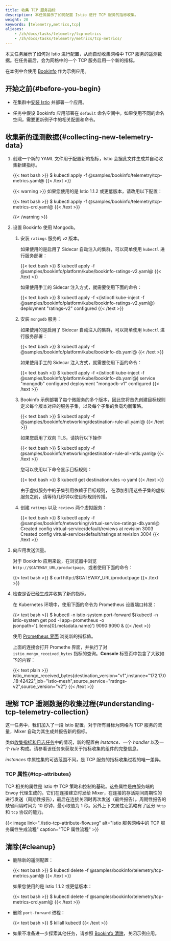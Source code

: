```yaml
---
title: 收集 TCP 服务指标
description: 本任务展示了如何配置 Istio 进行 TCP 服务的指标收集。
weight: 20
keywords: [telemetry,metrics,tcp]
aliases:
    - /zh/docs/tasks/telemetry/tcp-metrics
    - /zh/docs/tasks/telemetry/metrics/tcp-metrics/
---
```


本文任务展示了如何对 Istio 进行配置，从而自动收集网格中 TCP 服务的遥测数据。在任务最后，会为网格中的一个 TCP 服务启用一个新的指标。


在本例中会使用 [Bookinfo](/zh/docs/examples/bookinfo/) 作为示例应用。


## 开始之前{#before-you-begin}

* 在集群中[安装 Istio](/zh/docs/setup/) 并部署一个应用。

* 任务中假设 Bookinfo 应用部署在 `default` 命名空间中。如果使用不同的命名空间，需要更新例子中的相关配置和命令。

## 收集新的遥测数据{#collecting-new-telemetry-data}

1. 创建一个新的 YAML 文件用于配置新的指标，Istio 会据此文件生成并自动收集新建指标。

    {{< text bash >}}
    $ kubectl apply -f @samples/bookinfo/telemetry/tcp-metrics.yaml@
    {{< /text >}}

    {{< warning >}}
    如果您使用的是 Istio 1.1.2 或更低版本，请改用以下配置：

    {{< text bash >}}
    $ kubectl apply -f @samples/bookinfo/telemetry/tcp-metrics-crd.yaml@
    {{< /text >}}

    {{< /warning >}}

2.  设置 Bookinfo 使用 Mongodb。

    1.  安装 `ratings` 服务的 `v2` 版本。

        如果使用的是启用了 Sidecar 自动注入的集群，可以简单使用 `kubectl` 进行服务部署：

        {{< text bash >}}
        $ kubectl apply -f @samples/bookinfo/platform/kube/bookinfo-ratings-v2.yaml@
        {{< /text >}}

        如果使用手工的 Sidecar 注入方式，就需要使用下面的命令：

        {{< text bash >}}
        $ kubectl apply -f <(istioctl kube-inject -f @samples/bookinfo/platform/kube/bookinfo-ratings-v2.yaml@)
        deployment "ratings-v2" configured
        {{< /text >}}

    2. 安装 `mongodb` 服务：

        如果使用的是启用了 Sidecar 自动注入的集群，可以简单使用 `kubectl` 进行服务部署：

        {{< text bash >}}
        $ kubectl apply -f @samples/bookinfo/platform/kube/bookinfo-db.yaml@
        {{< /text >}}

        如果使用手工的 Sidecar 注入方式，就需要使用下面的命令：

        {{< text bash >}}
        $ kubectl apply -f <(istioctl kube-inject -f @samples/bookinfo/platform/kube/bookinfo-db.yaml@)
        service "mongodb" configured
        deployment "mongodb-v1" configured
        {{< /text >}}

    3.  Bookinfo 示例部署了每个微服务的多个版本，因此您将首先创建目标规则定义每个版本对应的服务子集，以及每个子集的负载均衡策略。

        {{< text bash >}}
        $ kubectl apply -f @samples/bookinfo/networking/destination-rule-all.yaml@
        {{< /text >}}

        如果您启用了双向 TLS，请执行以下操作

        {{< text bash >}}
        $ kubectl apply -f @samples/bookinfo/networking/destination-rule-all-mtls.yaml@
        {{< /text >}}

        您可以使用以下命令显示目标规则：

        {{< text bash >}}
        $ kubectl get destinationrules -o yaml
        {{< /text >}}

        由于虚拟服务中的子集引用依赖于目标规则，
        在添加引用这些子集的虚拟服务之前，请等待几秒钟以使目标规则传播。

    4. 创建 `ratings` 以及 `reviews` 两个虚拟服务：

        {{< text bash >}}
        $ kubectl apply -f @samples/bookinfo/networking/virtual-service-ratings-db.yaml@
        Created config virtual-service/default/reviews at revision 3003
        Created config virtual-service/default/ratings at revision 3004
        {{< /text >}}

3. 向应用发送流量。

    对于 Bookinfo 应用来说，在浏览器中浏览 `http://$GATEWAY_URL/productpage`，或者使用下面的命令：

    {{< text bash >}}
    $ curl http://$GATEWAY_URL/productpage
    {{< /text >}}

4. 检查是否已经生成并收集了新的指标。

    在 Kubernetes 环境中，使用下面的命令为 Prometheus 设置端口转发：

    {{< text bash >}}
    $ kubectl -n istio-system port-forward $(kubectl -n istio-system get pod -l app=prometheus -o jsonpath='{.items[0].metadata.name}') 9090:9090 &
    {{< /text >}}

    使用 [Prometheus 界面](http://localhost:9090/graph#%5B%7B%22range_input%22%3A%221h%22%2C%22expr%22%3A%22istio_mongo_received_bytes%22%2C%22tab%22%3A1%7D%5D) 浏览新的指标值。

    上面的连接会打开 Promethe 界面，并执行了对 `istio_mongo_received_bytes` 指标的查询。**Console** 标签页中包含了大致如下的内容：

    {{< text plain >}}
    istio_mongo_received_bytes{destination_version="v1",instance="172.17.0.18:42422",job="istio-mesh",source_service="ratings-v2",source_version="v2"}
    {{< /text >}}

## 理解 TCP 遥测数据的收集过程{#understanding-tcp-telemetry-collection}

这一任务中，我们加入了一段 Istio 配置，对于所有目标为网格内 TCP 服务的流量，Mixer 自动为其生成并报告新的指标。

类似[收集指标和日志任务](/zh/docs/tasks/observability/metrics/collecting-metrics/)中的情况，新的配置由 _instance_、一个 _handler_ 以及一个 _rule_ 构成。请参看该任务来获取关于指标收集的组件的完整信息。

_instances_ 中属性集的可选范围不同，是 TCP 服务的指标收集过程的唯一差异。

### TCP 属性{#tcp-attributes}

TCP 相关的属性是 Istio 中 TCP 策略和控制的基础。这些属性是由服务端的 Envoy 代理生成的。它们在连接建立时发给 Mixer，在连接的存活期间周期性的进行发送（周期性报告），最后在连接关闭时再次发送（最终报告）。周期性报告的缺省间隔时间为 10 秒钟，最小取值为 1 秒。另外上下文属性让策略有了区分 `http` 和 `tcp` 协议的能力。

{{< image link="./istio-tcp-attribute-flow.svg"
    alt="Istio 服务网格中的 TCP 服务属性生成流程"
    caption="TCP 属性流程"
    >}}

## 清除{#cleanup}

*   删除新的遥测配置：

    {{< text bash >}}
    $ kubectl delete -f @samples/bookinfo/telemetry/tcp-metrics.yaml@
    {{< /text >}}

    如果您使用的是 Istio 1.1.2 或更低版本：

    {{< text bash >}}
    $ kubectl delete -f @samples/bookinfo/telemetry/tcp-metrics-crd.yaml@
    {{< /text >}}

*   删除 `port-forward` 进程：

    {{< text bash >}}
    $ killall kubectl
    {{< /text >}}

* 如果不准备进一步探索其他任务，请参照 [Bookinfo 清除](/zh/docs/examples/bookinfo/#cleanup)，关闭示例应用。
